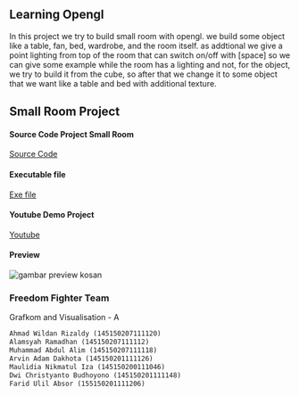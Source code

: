 ## Learning Opengl

In this project we try to build small room with opengl. we build some object like a table, fan, bed, wardrobe, and the room itself. as addtional we give a point lighting from top of the room that can switch on/off with [space] so we can give some example while the room has a lighting and not, for the object, we try to build it from the cube, so after that we change it to some object that we want like a table and bed with additional texture. 

## Small Room Project

#### Source Code Project Small Room
[Source Code](https://github.com/awzaldy/KamarKecil-Opengl/blob/master/FreedomFighter_Kelompok2.zip)
#### Executable file
[Exe file](https://github.com/awzaldy/KamarKecil-Opengl/blob/master/Learing%20opengl%20small%20room.zip)
#### Youtube Demo Project
[Youtube](https://www.youtube.com/watch?v=Wgt2vCaOvN0&feature=youtu.be)

#### Preview
![gambar preview kosan](https://github.com/awzaldy/KamarKecil-Opengl/blob/master/kosan.PNG)

### Freedom Fighter Team 
Grafkom and Visualisation - A
```markdown
Ahmad Wildan Rizaldy (145150207111120)
Alamsyah Ramadhan (145150207111112)
Muhammad Abdul Alim (145150207111118)
Arvin Adam Dakhota (145150201111126)
Maulidia Nikmatul Iza (145150200111046)
Dwi Christyanto Budhoyono (145150201111148)
Farid Ulil Absor (155150201111206)
```
